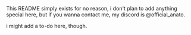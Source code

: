 This README simply exists for no reason, i don't plan to add anything special here, but if you wanna contact me, my discord is @official_anato.

i might add a to-do here, though.
